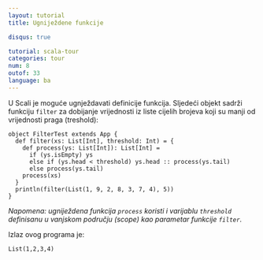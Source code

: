 ```yaml
---
layout: tutorial
title: Ugniježdene funkcije

disqus: true

tutorial: scala-tour
categories: tour
num: 8
outof: 33
language: ba
---
```


U Scali je moguće ugnježdavati definicije funkcija.
Sljedeći objekt sadrži funkciju `filter` za dobijanje vrijednosti iz liste cijelih brojeva koji su manji od vrijednosti praga (treshold):

    object FilterTest extends App {
      def filter(xs: List[Int], threshold: Int) = {
        def process(ys: List[Int]): List[Int] =
          if (ys.isEmpty) ys
          else if (ys.head < threshold) ys.head :: process(ys.tail)
          else process(ys.tail)
        process(xs)
      }
      println(filter(List(1, 9, 2, 8, 3, 7, 4), 5))
    }

_Napomena: ugniježdena funkcija `process` koristi i varijablu `threshold` definisanu u vanjskom području (scope) kao parametar funkcije `filter`._

Izlaz ovog programa je:

    List(1,2,3,4)

